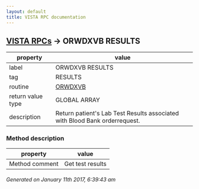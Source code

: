 ```yaml
---
layout: default
title: VISTA RPC documentation
---
```




## [VISTA RPCs](TableOfContent.md) &#8594; ORWDXVB RESULTS 

 property | value 
--- | --- 
 label | ORWDXVB RESULTS
 tag | RESULTS
 routine | [ORWDXVB](http://code.osehra.org/dox/Routine_ORWDXVB_source.html)
 return value type | GLOBAL ARRAY
 description | Return patient's Lab Test Results associated with Blood Bank orderrequest.


### Method description

 property | value 
--- | --- 
 Method comment | Get test results




 ###### Generated on January 11th 2017, 6:39:43 am